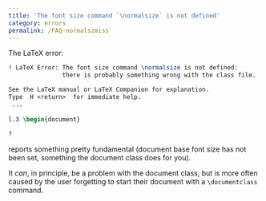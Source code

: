 ```yaml
---
title: 'The font size command `\normalsize` is not defined'
category: errors
permalink: /FAQ-normalszmiss
---
```


The LaTeX error:
```latex
! LaTeX Error: The font size command \normalsize is not defined:
               there is probably something wrong with the class file.

See the LaTeX manual or LaTeX Companion for explanation.
Type  H <return>  for immediate help.
 ...
 
l.3 \begin{document}
                    
?
```
reports something pretty fundamental (document base font size has not
been set, something the document class does for you).

It _can_,
in principle, be a problem with the document class, but is more often
caused by the user forgetting to start their document with a
`\documentclass` command.

